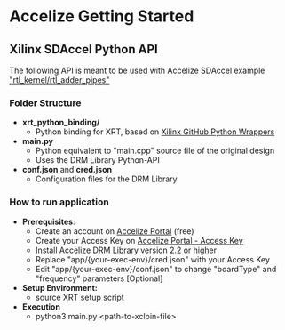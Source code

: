 # Accelize Getting Started
## Xilinx SDAccel Python API

The following API is meant to be used with Accelize SDAccel example ["rtl_kernel/rtl_adder_pipes"](https://github.com/Accelize/GettingStarted_Examples/tree/master/Hardware/Xilinx_SDAccel/01_rtl_kernel/rtl_adder_pipes)

### Folder Structure
* **xrt_python_binding/**
  * Python binding for XRT, based on [Xilinx GitHub Python Wrappers](https://github.com/Xilinx/XRT/tree/master/src/python) 
* **main.py**
  * Python equivalent to "main.cpp" source file of the original design
  * Uses the DRM Library Python-API
* **conf.json** and **cred.json**
  * Configuration files for the DRM Library


### How to run application
* **Prerequisites**:
  * Create an account on [Accelize Portal](https://portal.accelize.com) (free)
  * Create your Access Key  on [Accelize Portal - Access Key](https://portal.accelize.com/front/customer/apicredential)
  * Install [Accelize DRM Library](https://tech.accelize.com/documentation/stable/drm_library_installation.html#installation-from-packages) version 2.2 or higher
  * Replace "app/{your-exec-env}/cred.json" with your Access Key
  * Edit "app/{your-exec-env}/conf.json" to change "boardType" and "frequency" parameters [Optional]
* **Setup Environment:**
  * source XRT setup script
* **Execution** 
  * python3 main.py \<path-to-xclbin-file>
